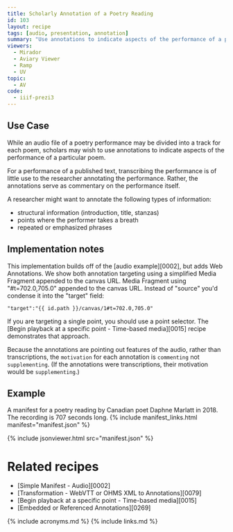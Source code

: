 ```yaml
---
title: Scholarly Annotation of a Poetry Reading
id: 103
layout: recipe
tags: [audio, presentation, annotation]
summary: "Use annotations to indicate aspects of the performance of a particular poem."
viewers:
  - Mirador
  - Aviary Viewer
  - Ramp
  - UV
topic:
  - AV
code:
  - iiif-prezi3
---
```



## Use Case

While an audio file of a poetry performance may be divided into a track for each poem, scholars may wish to use annotations to indicate aspects of the performance of a particular poem.  

For a performance of a published text, transcribing the performance is of little use to the researcher annotating the performance.  Rather, the annotations serve as commentary on the performance itself.

A researcher might want to annotate the following types of information:
* structural information (introduction, title, stanzas)
* points where the performer takes a breath
* repeated or emphasized phrases

## Implementation notes

This implementation builds off of the [audio example][0002], but adds Web Annotations. We show both annotation targeting using a simplified Media Fragment appended to the canvas URL.
Media Fragment using "#t=702.0,705.0" appended to the canvas URL. Instead of "source" you'd condense it into the "target" field:

```
"target":"{{ id.path }}/canvas/1#t=702.0,705.0"
```

If you are targeting a single point, you should use a point selector.  The [Begin playback at a specific point - Time-based media][0015] recipe demonstrates that approach.

Because the annotations are pointing out features of the audio, rather than transcriptions, the `motivation` for each annotation is `commenting` not `supplementing`.  (If the annotations were transcriptions, their motivation would be `supplementing`.)


## Example

A manifest for a poetry reading by Canadian poet Daphne Marlatt in 2018.  The recording is 707 seconds long.
{% include manifest_links.html manifest="manifest.json" %}

{% include jsonviewer.html src="manifest.json" %}


# Related recipes

* [Simple Manifest - Audio][0002]
* [Transformation - WebVTT or OHMS XML to Annotations][0079]
* [Begin playback at a specific point - Time-based media][0015]
* [Embedded or Referenced Annotations][0269]

{% include acronyms.md %}
{% include links.md %}

